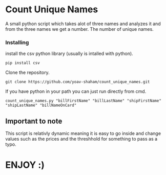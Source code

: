 # Count Unique Names
A small python script which takes alot of three names and analyzes it and from the three names we get a number. 
The number of unique names.
### Installing
install the csv python library (usually is intalled with python).
```
pip install csv
```
Clone the repository.
```
git clone https://github.com/yoav-shaham/count_unique_names.git
```
If you have python in your path you can just run directly from cmd.
```
count_unique_names.py "billFirstName" "billLastName" "shipFirstName" "shipLastName" "billNameOnCard"
```

## Important to note
This script is relativly dynamic meaning it is easy to go inside and change values such as the prices and the threshhold for something to pass as a typo.

# ENJOY :)
